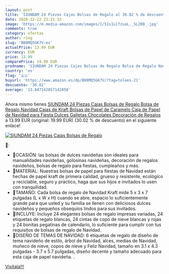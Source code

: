 ```yaml
---
layout: post
title: 'SIUNDAM 24 Piezas Cajas Bolsas de Regalo al 30.02 % de descuento'
date: 2020-12-22 22:21:32
image: 'https://m.media-amazon.com/images/I/51s1LCfzuaL._SL200_.jpg'
comments: true
category: ofertas
author: ring
slug: 'B08MQ5GK7V-es'
actualPrice: 13.99 EUR
currency: EUR
price: 13.99
comparePrice: 19.99 EUR
prodname: 'SIUNDAM 24 Piezas Cajas Bolsas de Regalo Bolsa de Regalo Navidad Cajas de Kraft Bolsas de Papel de Caramelo Caja de Papel de Navidad para Fiesta Dulces Galletas Chocolates Decoración de Regalos'
country: 'es'
flag: '🇪🇸'
buyurl: 'https://www.amazon.es/dp/B08MQ5GK7V/?tag=tolees-21'
descuento: '30.02'
average: '13.847142857142858'
---
```


Ahora mismo tienes [SIUNDAM 24 Piezas Cajas Bolsas de Regalo Bolsa de Regalo Navidad Cajas de Kraft Bolsas de Papel de Caramelo Caja de Papel de Navidad para Fiesta Dulces Galletas Chocolates Decoración de Regalos](https://www.amazon.es/dp/B08MQ5GK7V/?tag=tolees-21) a 13.99 EUR (original: 19.99 EUR) (30.02 %  de descuento) en el siguiente enlace!

[![SIUNDAM 24 Piezas Cajas Bolsas de Regalo](https://m.media-amazon.com/images/I/51s1LCfzuaL._SL200_.jpg)](https://www.amazon.es/dp/B08MQ5GK7V/?tag=tolees-21)

🔎:

- 🎁OCASIÓN: las bolsas de dulces navideñas son ideales para manualidades navideñas, golosinas navideñas, decoración de regalos navideños, bolsas de regalo para fiestas, cumpleaños y más.
- 🎁MATERIAL: Nuestras bolsas de papel para fiestas de Navidad están hechas de papel kraft de primera calidad, grueso y resistente, ecológico y reciclable, seguro y práctico, haga que sus hijos e invitados lo usen con tranquilidad.
- 🎁TAMAÑO: Cada bolsa de regalo de Navidad Kraft mide 5 x 3 x 7 pulgadas (L x W x H) cuando se abre, espacio lo suficientemente grande para que usted y su familia se llenen con deliciosos dulces navideños y pequeños obsequios lindos para sus invitados.
- 🎁INCLUYE: Incluye 24 elegantes bolsas de regalo impresas variadas, 24 etiquetas de regalo blancas, 24 cintas de copo de nieve blancas y rojas y 24 bonitas pegatinas de calendario, lo suficiente para cumplir con tus requisitos de bolsas de regalo de Navidad.
- 🎁DISEÑO DE TEMAS DE NAVIDAD: 6 etiquetas de regalo de diseño de tema navideño de estilo, árbol de Navidad, alces, medias de Navidad, muñeco de nieve, copos de nieve y Feliz Navidad, tamaño en 3.1 x 4.3 pulgadas - 3.7 x 5.7 pulgadas, diseño decente y tamaño adecuado para esta caja de papel navideña. .

[Visítala!!!](https://www.amazon.es/dp/B08MQ5GK7V/?tag=tolees-21)
